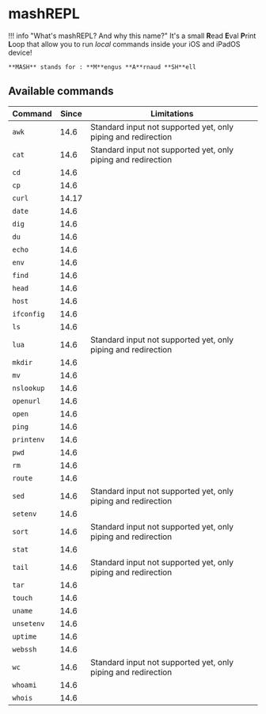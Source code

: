 # mashREPL
!!! info "What's mashREPL? And why this name?"
    It's a small **R**ead **E**val **P**rint **L**oop that allow you to run *local* commands inside your iOS and iPadOS device!

    **MASH** stands for : **M**engus **A**rnaud **SH**ell

## Available commands
| Command    | Since | Limitations |
| --- | --- | --- |
| `awk`      | 14.6 | Standard input not supported yet, only piping and redirection |
| `cat`      | 14.6 | Standard input not supported yet, only piping and redirection |
| `cd`       | 14.6 | |
| `cp`       | 14.6 | |
| `curl`     | 14.17 | |
| `date`     | 14.6 | |
| `dig`      | 14.6 | |
| `du`       | 14.6 | |
| `echo`     | 14.6 | |
| `env`      | 14.6 | |
| `find`     | 14.6 | |
| `head`     | 14.6 | |
| `host`     | 14.6 | |
| `ifconfig` | 14.6 | |
| `ls`       | 14.6 | |
| `lua`      | 14.6 | Standard input not supported yet, only piping and redirection |
| `mkdir`    | 14.6 | |
| `mv`       | 14.6 | |
| `nslookup` | 14.6 | |
| `openurl`  | 14.6 | |
| `open`     | 14.6 | |
| `ping`     | 14.6 | |
| `printenv` | 14.6 | |
| `pwd`      | 14.6 | |
| `rm`       | 14.6 | |
| `route`    | 14.6 | |
| `sed`      | 14.6 | Standard input not supported yet, only piping and redirection |
| `setenv`   | 14.6 | |
| `sort`     | 14.6 | Standard input not supported yet, only piping and redirection |
| `stat`     | 14.6 | |
| `tail`     | 14.6 | Standard input not supported yet, only piping and redirection |
| `tar`      | 14.6 | |
| `touch`    | 14.6 | |
| `uname`    | 14.6 | |
| `unsetenv` | 14.6 | |
| `uptime`   | 14.6 | |
| `webssh`   | 14.6 | |
| `wc`       | 14.6 | Standard input not supported yet, only piping and redirection |
| `whoami`   | 14.6 | |
| `whois`    | 14.6 | |